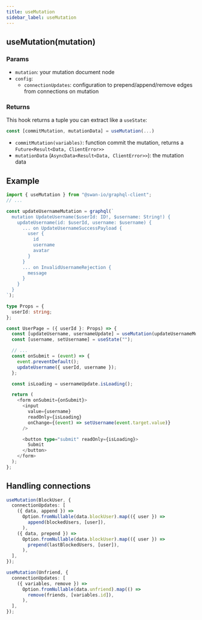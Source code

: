 ```yaml
---
title: useMutation
sidebar_label: useMutation
---
```


## useMutation(mutation)

### Params

- `mutation`: your mutation document node
- `config`:
  - `connectionUpdates`: configuration to prepend/append/remove edges from connections on mutation

### Returns

This hook returns a tuple you can extract like a `useState`:

```ts
const [commitMutation, mutationData] = useMutation(...)
```

- `commitMutation(variables)`: function commit the mutation, returns a `Future<Result<Data, ClientError>>`
- `mutationData` (`AsyncData<Result<Data, ClientError>>`): the mutation data

## Example

```ts
import { useMutation } from "@swan-io/graphql-client";
// ...

const updateUsernameMutation = graphql(`
  mutation UpdateUsername($userId: ID!, $username: String!) {
    updateUsername(id: $userId, username: $username) {
      ... on UpdateUsernameSuccessPayload {
        user {
          id
          username
          avatar
        }
      }
      ... on InvalidUsernameRejection {
        message
      }
    }
  }
`);

type Props = {
  userId: string;
};

const UserPage = ({ userId }: Props) => {
  const [updateUsername, usernameUpdate] = useMutation(updateUsernameMutation);
  const [username, setUsername] = useState("");

  // ...
  const onSubmit = (event) => {
    event.preventDefault();
    updateUsername({ userId, username });
  };

  const isLoading = usernameUpdate.isLoading();

  return (
    <form onSubmit={onSubmit}>
      <input
        value={username}
        readOnly={isLoading}
        onChange={(event) => setUsername(event.target.value)}
      />

      <button type="submit" readOnly={isLoading}>
        Submit
      </button>
    </form>
  );
};
```

## Handling connections

```ts
useMutation(BlockUser, {
  connectionUpdates: [
    ({ data, append }) =>
      Option.fromNullable(data.blockUser).map(({ user }) =>
        append(blockedUsers, [user]),
      ),
    ({ data, prepend }) =>
      Option.fromNullable(data.blockUser).map(({ user }) =>
        prepend(lastBlockedUsers, [user]),
      ),
  ],
});

useMutation(Unfriend, {
  connectionUpdates: [
    ({ variables, remove }) =>
      Option.fromNullable(data.unfriend).map(() =>
        remove(friends, [variables.id]),
      ),
  ],
});
```
